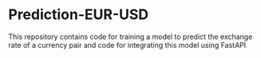 # Prediction-EUR-USD
This repository contains code for training a model to predict the exchange rate of a currency pair and code for integrating this model using FastAPI
